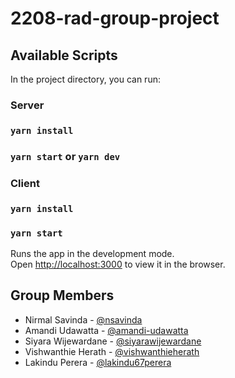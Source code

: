 # 2208-rad-group-project

## Available Scripts

In the project directory, you can run:

### Server
### `yarn install`

###  `yarn start` or  `yarn dev`

### Client

### `yarn install`

###  `yarn start`


Runs the app in the development mode.\
Open [http://localhost:3000](http://localhost:3000) to view it in the browser.

## Group Members

-  Nirmal Savinda -  [@nsavinda](https://github.com/nsavinda)
-  Amandi Udawatta - [@amandi-udawatta](https://github.com/amandi-udawatta)
-  Siyara Wijewardane - [@siyarawijewardane](https://github.com/siyarawijewardane)
-  Vishwanthie Herath - [@vishwanthieherath](https://github.com/vishwanthieherath)
-  Lakindu Perera - [@lakindu67perera](https://github.com/lakindu67perera)

